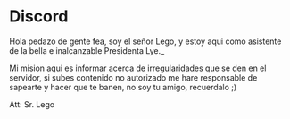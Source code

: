 # Discord
Hola pedazo de gente fea, soy el señor Lego, y estoy aqui como asistente de la bella e inalcanzable Presidenta Lye._

Mi mision aqui es informar acerca de irregularidades que se den en el servidor, si subes contenido no autorizado me hare responsable de sapearte y hacer que te banen, no soy tu amigo, recuerdalo ;)

Att: Sr. Lego

